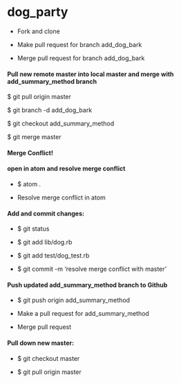 # dog_party

* Fork and clone

* Make pull request for branch add_dog_bark
* Merge pull request for branch add_dog_bark

#### Pull new remote master into local master and merge with add_summary_method branch

$ git pull origin master

$ git branch -d add_dog_bark

$ git checkout add_summary_method

$ git merge master


#### Merge Conflict!

#### open in atom and resolve merge conflict

* $ atom .

* Resolve merge conflict in atom

#### Add and commit changes:

* $ git status

* $ git add lib/dog.rb

* $ git add test/dog_test.rb

* $ git commit -m ‘resolve merge conflict with master’

#### Push updated add_summary_method branch to Github

* $ git push origin add_summary_method

* Make a pull request for add_summary_method
* Merge pull request

#### Pull down new master:

* $ git checkout master

* $ git pull origin master
